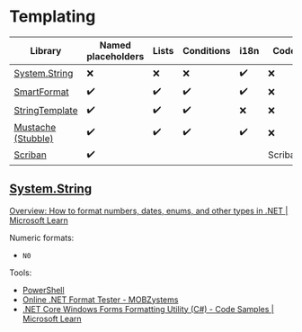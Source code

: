 # Templating
Library | Named placeholders | Lists | Conditions | i18n | Code
--- | --- | --- | --- | --- | ---
[System.String](https://docs.microsoft.com/en-us/dotnet/api/system.string.format) | ❌ | ❌ | ❌ | ✔️ | ❌
[SmartFormat](https://github.com/axuno/SmartFormat) | ✔️ | ✔️ | ✔️ | ✔️ | ❌
[StringTemplate](https://www.stringtemplate.org/) | ✔️ | ✔️ | ✔️ | ❌ | ❌
[Mustache (Stubble)](https://github.com/StubbleOrg/Stubble) | ✔️ | ✔️ | ✔️ | ✔️ | ❌
[Scriban](https://github.com/scriban/scriban) | ✔️ | | | | Scriban

## [System.String](https://docs.microsoft.com/en-us/dotnet/api/system.string.format)
[Overview: How to format numbers, dates, enums, and other types in .NET | Microsoft Learn](https://learn.microsoft.com/en-us/dotnet/standard/base-types/formatting-types)

Numeric formats:
- `N0`

Tools:
- [PowerShell](../../Languages/PowerShell/Strings.md#formatting)
- [Online .NET Format Tester - MOBZystems](https://www.mobzystems.com/online/format-tester/)
- [.NET Core Windows Forms Formatting Utility (C#) - Code Samples | Microsoft Learn](https://learn.microsoft.com/en-us/samples/dotnet/samples/windowsforms-formatting-utility-cs/)